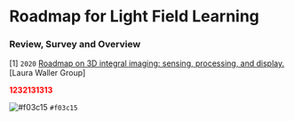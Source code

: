 # Roadmap for Light Field Learning

### Review, Survey and Overview
[1] `2020` [Roadmap on 3D integral imaging: sensing, processing, and display.](https://www-osapublishing-org.eproxy.lib.hku.hk/DirectPDFAccess/12E461CE-B0A2-4D00-999AF60A7570CFDA_441045/oe-28-22-32266.pdf?da=1&id=441045&seq=0&mobile=no) [Laura Waller Group]

<p style='color:red'><strong>1232131313</strong></p>


![#f03c15](https://imgrp2.xiaolee.net/i/aHR0cHM6Ly9wbGFjZWhvbGQuaXQvMTUvZjAzYzE1LzAwMDAwMD90ZXh0PSs=.jpg) `#f03c15`
